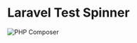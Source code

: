 # Laravel Test Spinner

![PHP Composer](https://github.com/hapheus/laravel-text-spinner/workflows/PHP%20Composer/badge.svg?branch=master)
